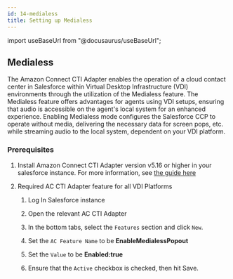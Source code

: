 ```yaml
---
id: 14-medialess
title: Setting up Medialess
---
```

import useBaseUrl from "@docusaurus/useBaseUrl";

## Medialess
The Amazon Connect CTI Adapter enables the operation of a cloud contact center in Salesforce within Virtual Desktop Infrastructure (VDI) environments through the utilization of the Medialess feature. The Medialess feature offers advantages for agents using VDI setups, ensuring that audio is accessible on the agent's local system for an enhanced experience. Enabling Medialess mode configures the Salesforce CCP to operate without media, delivering the necessary data for screen pops, etc. while streaming audio to the local system, dependent on your VDI platform.

### Prerequisites

1. Install Amazon Connect CTI Adapter version v5.16 or higher in your salesforce instance. For more information, see [the guide here](https://amazon-connect.github.io/amazon-connect-salesforce-cti/docs/lightning/notices)

2. Required AC CTI Adapter feature for all VDI Platforms
    1. Log In Salesforce instance

    2. Open the relevant AC CTI Adapter 

    3. In the bottom tabs, select the `Features` section and click `New`.

    4. Set the `AC Feature Name` to be **EnableMedialessPopout**

    5. Set the `Value` to be **Enabled:true**

    6. Ensure that the `Active` checkbox is checked, then hit Save.
